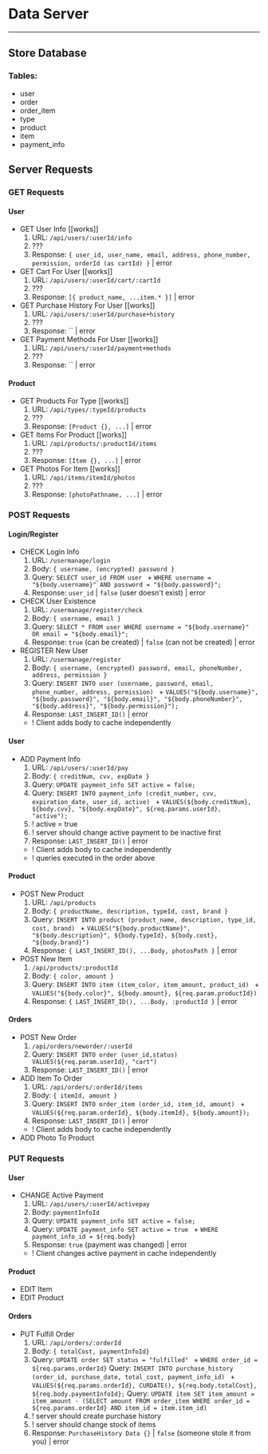 # Data Server

---

## Store Database

### Tables:

- user
- order
- order_item
- type
- product
- item
- payment_info

## Server Requests

### GET Requests

#### User

- GET User Info [[works]]
  1. URL: `/api/users/:userId/info`
  2. ???
  3. Response: `{ user_id, user_name, email, address, phone_number, permission, orderId (as cartId) }` | error
- GET Cart For User [[works]]
  1. URL: `/api/users/:userId/cart/:cartId`
  2. ???
  3. Response: `[{ product_name, ...item.* }]` | error
- GET Purchase History For User [[works]]
  1. URL: `/api/users/:userId/purchase+history`
  2. ???
  3. Response: `` | error
- GET Payment Methods For User [[works]]
  1. URL: `/api/users/:userId/payment+methods`
  2. ???
  3. Response: `` | error

#### Product

- GET Products For Type [[works]]
  1. URL: `/api/types/:typeId/products`
  2. ???
  3. Response: `[Product {}, ...]` | error
- GET Items For Product [[works]]
  1. URL: `/api/products/:productId/items`
  2. ???
  3. Response: `[Item {}, ...]` | error
- GET Photos For Item [[works]]
  1. URL: `/api/items/itemId/photos`
  2. ???
  3. Response: `[photoPathname, ...]` | error
  <!-- /api/products/prodname
  <- [/images/photo1, /images/photo2] -->

### POST Requests

#### Login/Register

- CHECK Login Info
  1. URL: `/usermanage/login`
  2. Body: `{ username, (encrypted) password }`
  3. Query: `SELECT user_id FROM user ` +
     `WHERE username = "${body.username}" AND password = "${body.password}";`
  4. Response: `user_id` | `false` (user doesn't exist) | error
- CHECK User Existence
  1. URL: `/usermanage/register/check`
  2. Body: `{ username, email }`
  3. Query: `SELECT * FROM user WHERE username = "${body.username}" OR email = "${body.email}";`
  4. Response: `true` (can be created) | `false` (can not be created) | error
- REGISTER New User
  1. URL: `/usermanage/register`
  2. Body: `{ username, (encrypted) password, email, phoneNumber, address, permission }`
  3. Query: `INSERT INTO user (username, password, email, phone_number, address, permission) ` +
     `VALUES("${body.username}", "${body.password}", "${body.email}", "${body.phoneNumber}", "${body.address}", "${body.permission}");`
  4. Response: `LAST_INSERT_ID()` | error
  - ! Client adds body to cache independently

#### User

- ADD Payment Info
  1. URL: `/api/users/:userId/pay`
  2. Body: `{ creditNum, cvv, expDate }`
  3. Query: `UPDATE payment_info SET active = false;`
  4. Query: `INSERT INTO payment_info (credit_number, cvv, expiration_date, user_id, active) ` +
     `VALUES(${body.creditNum}, ${body.cvv}, "${body.expDate}", ${req.params.userId}, "active");`
  5. ! active = true
  6. ! server should change active payment to be inactive first
  7. Response: `LAST_INSERT_ID()` | error
  - ! Client adds body to cache independently
  - ! queries executed in the order above

#### Product

- POST New Product
  1. URL: `/api/products`
  2. Body: `{ productName, description, typeId, cost, brand }`
  3. Query: `INSERT INTO product (product_name, description, type_id, cost, brand) ` +
     `VALUES("${body.productName}", "${body.description}", ${body.typeId}, ${body.cost}, "${body.brand}")`
  4. Response: `{ LAST_INSERT_ID(), ...Body, photosPath }` | error
- POST New Item
  1. `/api/products/:productId`
  2. Body: `{ color, amount }`
  3. Query: `INSERT INTO item (item_color, item_amount, product_id) ` +
     `VALUES("${body.color}", ${body.amount}, ${req.param.productId})`
  4. Response: `{ LAST_INSERT_ID(), ...Body, :productId }` | error

#### Orders

- POST New Order
  1. `/api/orders/neworder/:userId`
  2. Query: `INSERT INTO order (user_id,status) VALUES(${req.param.userId}, "cart")`
  3. Response: `LAST_INSERT_ID()` | error
- ADD Item To Order
  1. URL: `/api/orders/:orderId/items`
  2. Body: `{ itemId, amount }`
  3. Query: `INSERT INTO order_item (order_id, item_id, amount) ` +
     `VALUES(${req.param.orderId}, ${body.itemId}, ${body.amount});`
  4. Response: `LAST_INSERT_ID()` | error
  - ! Client adds body to cache independently
- ADD Photo To Product

### PUT Requests

#### User

- CHANGE Active Payment
  1. URL: `/api/users/:userId/activepay`
  2. Body: `paymentInfoId`
  3. Query: `UPDATE payment_info SET active = false;`
  4. Query: `UPDATE payment_info SET active = true ` +
     `WHERE payment_info_id = ${req.body}`
  5. Response: `true` (payment was changed) | error
  - ! Client changes active payment in cache independently

#### Product

- EDIT Item
- EDIT Product

#### Orders

- PUT Fulfill Order
  1. URL: `/api/orders/:orderId`
  2. Body: `{ totalCost, paymentInfoId}`
  3. Query: `UPDATE order SET status = "fulfilled" ` +
     `WHERE order_id = ${req.params.orderId}`
     Query: `INSERT INTO purchase_history (order_id, purchase_date, total_cost, payment_info_id) ` +
     `VALUES(${req.params.orderId}, CURDATE(), ${req.body.totalCost}, ${req.body.paymentInfoId};`
     Query: `UPDATE item SET item_amount = item_amount - (SELECT amount FROM order_item WHERE order_id = ${req.params.orderId} AND item_id = item.item_id)`
  4. ! server should create purchase history
  5. ! server should change stock of items
  6. Response: `PurchaseHistory Data {}` | `false` (someone stole it from you) | error
